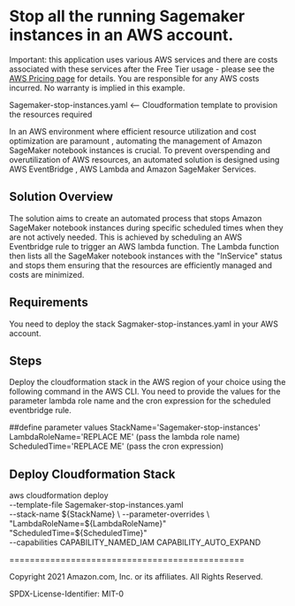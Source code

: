 
# Stop all the running Sagemaker instances in an AWS account.


Important: this application uses various AWS services and there are costs associated with these services after the Free Tier usage - please see the [AWS Pricing page](https://aws.amazon.com/pricing/) for details. You are responsible for any AWS costs incurred. No warranty is implied in this example.


Sagemaker-stop-instances.yaml <-- Cloudformation template to provision the resources required

In an AWS environment where efficient resource utilization and cost optimization are paramount , automating the management of Amazon SageMaker notebook instances is crucial. 
To prevent overspending and overutilization of AWS resources, 
an automated solution is designed using AWS EventBridge , AWS Lambda and Amazon SageMaker Services. 

## Solution Overview

The solution aims to create an automated process that stops Amazon SageMaker notebook instances during specific scheduled times when they are not actively needed. 
This is achieved by scheduling an AWS Eventbridge rule to trigger an AWS lambda function. The Lambda function then lists all the SageMaker notebook instances 
with the "InService" status and stops them ensuring that the resources are efficiently managed and costs are minimized. 


## Requirements
You need to deploy the stack Sagmaker-stop-instances.yaml in your AWS account.

## Steps
Deploy the cloudformation stack in the AWS region of your choice using the following command in the AWS CLI. You need to provide the values for the parameter lambda role name and the cron expression for the scheduled eventbridge rule. 

  ##define parameter values
  StackName='Sagemaker-stop-instances'
  LambdaRoleName='REPLACE ME' (pass the lambda role name)
  ScheduledTime='REPLACE ME' (pass the cron expression)

  ## Deploy Cloudformation Stack
  aws cloudformation deploy \
    --template-file Sagemaker-stop-instances.yaml \
    --stack-name ${StackName} \
    --parameter-overrides \
        "LambdaRoleName=${LambdaRoleName}" \
        "ScheduledTime=${ScheduledTime}" \
    --capabilities CAPABILITY_NAMED_IAM CAPABILITY_AUTO_EXPAND


==============================================

Copyright 2021 Amazon.com, Inc. or its affiliates. All Rights Reserved.

SPDX-License-Identifier: MIT-0
